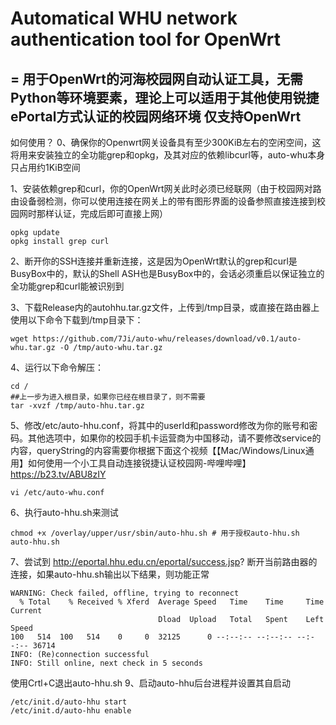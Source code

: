 # Automatical WHU network authentication tool for OpenWrt
=
用于OpenWrt的河海校园网自动认证工具，无需Python等环境要素，理论上可以适用于其他使用锐捷ePortal方式认证的校园网络环境 仅支持OpenWrt
--
如何使用？
0、确保你的Openwrt网关设备具有至少300KiB左右的空闲空间，这将用来安装独立的全功能grep和opkg，及其对应的依赖libcurl等，auto-whu本身只占用约1KiB空间

1、安装依赖grep和curl，你的OpenWrt网关此时必须已经联网（由于校园网对路由设备弱检测，你可以使用连接在网关上的带有图形界面的设备参照直接连接到校园网时那样认证，完成后即可直接上网）

````
opkg update
opkg install grep curl
````

2、断开你的SSH连接并重新连接，这是因为OpenWrt默认的grep和curl是BusyBox中的，默认的Shell ASH也是BusyBox中的，会话必须重启以保证独立的全功能grep和curl能被识别到

3、下载Release内的autohhu.tar.gz文件，上传到/tmp目录，或直接在路由器上使用以下命令下载到/tmp目录下：
````
wget https://github.com/7Ji/auto-whu/releases/download/v0.1/auto-whu.tar.gz -O /tmp/auto-whu.tar.gz
````
4、运行以下命令解压：
````
cd /
##上一步为进入根目录，如果你已经在根目录了，则不需要
tar -xvzf /tmp/auto-hhu.tar.gz
````

5、修改/etc/auto-hhu.conf，将其中的userId和password修改为你的账号和密码。其他选项中，如果你的校园手机卡运营商为中国移动，请不要修改service的内容，queryString的内容需要你根据下面这个视频【【Mac/Windows/Linux通用】如何使用一个小工具自动连接锐捷认证校园网-哔哩哔哩】 https://b23.tv/ABU8zIY
````
vi /etc/auto-whu.conf
````
6、执行auto-hhu.sh来测试
````
chmod +x /overlay/upper/usr/sbin/auto-hhu.sh # 用于授权auto-hhu.sh
auto-hhu.sh 
````
7、尝试到 http://eportal.hhu.edu.cn/eportal/success.jsp? 断开当前路由器的连接，如果auto-hhu.sh输出以下结果，则功能正常
````
WARNING: Check failed, offline, trying to reconnect
  % Total    % Received % Xferd  Average Speed   Time    Time     Time  Current
                                 Dload  Upload   Total   Spent    Left  Speed
100   514  100   514    0     0  32125      0 --:--:-- --:--:-- --:--:-- 36714
INFO: (Re)connection successful
INFO: Still online, next check in 5 seconds
````
使用Crtl+C退出auto-hhu.sh
9、启动auto-hhu后台进程并设置其自启动
````
/etc/init.d/auto-hhu start
/etc/init.d/auto-hhu enable
````
